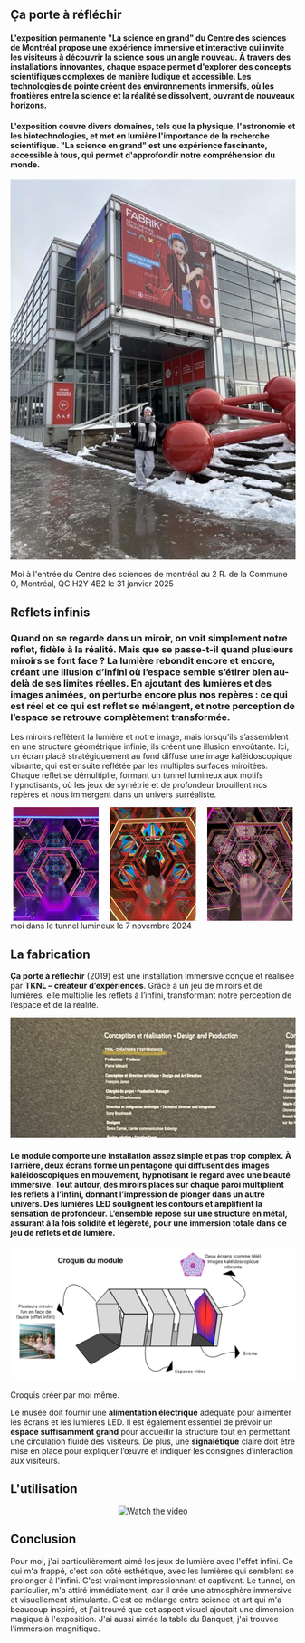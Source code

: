 ## Ça porte à réfléchir

#### L'exposition permanente "La science en grand" du Centre des sciences de Montréal propose une expérience immersive et interactive qui invite les visiteurs à découvrir la science sous un angle nouveau. À travers des installations innovantes, chaque espace permet d'explorer des concepts scientifiques complexes de manière ludique et accessible. Les technologies de pointe créent des environnements immersifs, où les frontières entre la science et la réalité se dissolvent, ouvrant de nouveaux horizons. 

#### L'exposition couvre divers domaines, tels que la physique, l'astronomie et les biotechnologies, et met en lumière l'importance de la recherche scientifique. "La science en grand" est une expérience fascinante, accessible à tous, qui permet d'approfondir notre compréhension du monde.
<p align="center">
  <img src="photo_référence/entrée_cdsdm.jfif" alt="cdsdm" />
</p>
Moi à l'entrée du Centre des sciences de montréal au 2 R. de la Commune O, Montréal, QC H2Y 4B2 le 31 janvier 2025

## Reflets infinis

### Quand on se regarde dans un miroir, on voit simplement notre reflet, fidèle à la réalité. Mais que se passe-t-il quand plusieurs miroirs se font face ? La lumière rebondit encore et encore, créant une illusion d’infini où l’espace semble s’étirer bien au-delà de ses limites réelles. En ajoutant des lumières et des images animées, on perturbe encore plus nos repères : ce qui est réel et ce qui est reflet se mélangent, et notre perception de l’espace se retrouve complètement transformée.

Les miroirs reflètent la lumière et notre image, mais lorsqu’ils s’assemblent en une structure géométrique infinie, ils créent une illusion envoûtante.
Ici, un écran placé stratégiquement au fond diffuse une image kaléidoscopique vibrante, qui est ensuite reflétée par les multiples surfaces miroitées. Chaque reflet se démultiplie, formant un tunnel lumineux aux motifs hypnotisants, où les jeux de symétrie et de profondeur brouillent nos repères et nous immergent dans un univers surréaliste.
<div style="display: flex; justify-content: space-around;">
  <img src="./photo_référence/tunel_dark.jfif" alt="photo" style="width: 30%; margin-right: 10px;">
  <img src="./photo_référence/tunel_moi.jfif" alt="photo" style="width: 30%; margin-right: 10px;">
  <img src="./photo_référence/tunel_light.jfif" alt="photo" style="width: 30%;">
</div>
moi dans le tunnel lumineux le 7 novembre 2024

## La fabrication

**Ça porte à réfléchir** (2019) est une installation immersive conçue et réalisée par **TKNL – créateur d’expériences**. Grâce à un jeu de miroirs et de lumières, elle multiplie les reflets à l’infini, transformant notre perception de l’espace et de la réalité.

<p align="center">
  <img src="photo_référence/credits.jpg" alt="credits" />
</p>

#### Le module comporte une installation assez simple et pas trop complex. À l’arrière, deux écrans forme un pentagone qui diffusent des images kaléidoscopiques en mouvement, hypnotisant le regard avec une beauté immersive. Tout autour, des miroirs placés sur chaque paroi multiplient les reflets à l’infini, donnant l’impression de plonger dans un autre univers. Des lumières LED soulignent les contours et amplifient la sensation de profondeur. L’ensemble repose sur une structure en métal, assurant à la fois solidité et légèreté, pour une immersion totale dans ce jeu de reflets et de lumière.

<p align="center">
  <img src="photo_référence/croquis.png" alt="croquis" />
</p>
Croquis créer par moi même.

Le musée doit fournir une **alimentation électrique** adéquate pour alimenter les écrans et les lumières LED. Il est également essentiel de prévoir un **espace suffisamment grand** pour accueillir la structure tout en permettant une circulation fluide des visiteurs. De plus, une **signalétique** claire doit être mise en place pour expliquer l’œuvre et indiquer les consignes d’interaction aux visiteurs.

## L'utilisation

<div style="text-align: center;">
  <a href="https://www.youtube.com/watch?v=qymqHb3ngRg&t=6s">
    <img src="https://img.youtube.com/vi/qymqHb3ngRg/hqdefault.jpg" alt="Watch the video" style="max-width: 100%; height: auto;">
  </a>
</div>

## Conclusion
Pour moi, j'ai particulièrement aimé les jeux de lumière avec l'effet infini. Ce qui m'a frappé, c'est son côté esthétique, avec les lumières qui semblent se prolonger à l'infini. C'est vraiment impressionnant et captivant. Le tunnel, en particulier, m'a attiré immédiatement, car il crée une atmosphère immersive et visuellement stimulante. C'est ce mélange entre science et art qui m'a beaucoup inspiré, et j'ai trouvé que cet aspect visuel ajoutait une dimension magique à l'exposition. J'ai aussi aimée la table du Banquet, j'ai trouvée l'immersion magnifique.



